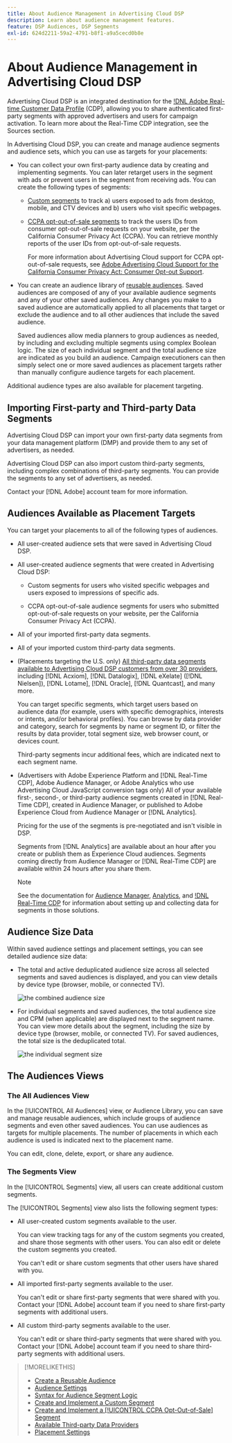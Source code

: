```yaml
---
title: About Audience Management in Advertising Cloud DSP
description: Learn about audience management features.
feature: DSP Audiences, DSP Segments
exl-id: 624d2211-59a2-4791-b8f1-a9a5cecd0b8e
---
```

# About Audience Management in Advertising Cloud DSP

Advertising Cloud DSP is an integrated destination for the [!DNL Adobe Real-time Customer Data Profile](https://experienceleague.adobe.com/docs/experience-platform/rtcdp/overview.html) (CDP), allowing you to share authenticated first-party segments with approved advertisers and users for campaign activation. To learn more about the Real-Time CDP integration, see the Sources section.<!-- This and the next paragraph don't flow together -- edit. -->

In Advertising Cloud DSP, you can create and manage audience segments and audience sets, which you can use as targets for your placements:

* You can collect your own first-party audience data by creating and implementing segments. You can later retarget users in the segment with ads or prevent users in the segment from receiving ads. You can create the following types of segments:

   * [Custom segments](/help/dsp/audiences/custom-segment-create.md) to track a) users exposed to ads from desktop, mobile, and CTV devices and b) users who visit specific webpages.

   * [CCPA opt-out-of-sale segments](/help/dsp/audiences/ccpa-opt-out-segment-create.md) to track the users IDs from consumer opt-out-of-sale requests on your website, per the California Consumer Privacy Act (CCPA). You can retrieve monthly reports of the user IDs from opt-out-of-sale requests.
   
      For more information about Advertising Cloud support for CCPA opt-out-of-sale requests, see [Adobe Advertising Cloud Support for the California Consumer Privacy Act: Consumer Opt-out Support](https://experienceleague.adobe.com/docs/advertising-cloud/privacy/ad-cloud-ccpa-opt-out-of-sale.html).

* You can create an audience library of [reusable audiences](/help/dsp/audiences/reusable-audience-create.md). Saved audiences are composed of any of your available audience segments and any of your other saved audiences. Any changes you make to a saved audience are automatically applied to all placements that target or exclude the audience and to all other audiences that include the saved audience.

   Saved audiences allow media planners to group audiences as needed, by including and excluding multiple segments using complex Boolean logic. The size of each individual segment and the total audience size are indicated as you build an audience. Campaign executioners can then simply select one or more saved audiences as placement targets rather than manually configure audience targets for each placement.

Additional audience types are also available for placement targeting.

## Importing First-party and Third-party Data Segments

Advertising Cloud DSP can import your own first-party data segments from your data management platform (DMP) and provide them to any set of advertisers, as needed.

Advertising Cloud DSP can also import custom third-party segments, including complex combinations of third-party segments. You can provide the segments to any set of advertisers, as needed.

Contact your [!DNL Adobe] account team for more information.

## Audiences Available as Placement Targets

You can target your placements to all of the following types of audiences.

* All user-created audience sets that were saved in Advertising Cloud DSP.

* All user-created audience segments that were created in Advertising Cloud DSP:

   * Custom segments for users who visited specific webpages and users exposed to impressions of specific ads.
   
   * CCPA opt-out-of-sale audience segments for users who submitted opt-out-of-sale requests on your website, per the California Consumer Privacy Act (CCPA).

* All of your imported first-party data segments.

* All of your imported custom third-party data segments.

* (Placements targeting the U.S. only) [All third-party data segments available to Advertising Cloud DSP customers from over 30 providers](/help/dsp/audiences/third-party-data-providers.md), including [!DNL Acxiom], [!DNL Datalogix], [!DNL eXelate] ([!DNL Nielsen]), [!DNL Lotame], [!DNL Oracle], [!DNL Quantcast], and many more.

   You can target specific segments, which target users based on audience data (for example, users with specific demographics, interests or intents, and/or behavioral profiles). You can browse by data provider and category, search for segments by name or segment ID, or filter the results by data provider, total segment size, web browser count, or devices count.
   
   Third-party segments incur additional fees, which are indicated next to each segment name.

* (Advertisers with Adobe Experience Platform and [!DNL Real-Time CDP], Adobe Audience Manager, or Adobe Analytics who use Advertising Cloud JavaScript conversion tags only) All of your available first-, second-, or third-party audience segments created in [!DNL Real-Time CDP], created in Audience Manager, or published to Adobe Experience Cloud from Audience Manager or [!DNL Analytics].

   Pricing for the use of the segments is pre-negotiated and isn't visible in DSP.
   
   Segments from [!DNL Analytics] are available about an hour after you create or publish them as Experience Cloud audiences. Segments coming directly from Audience Manager or [!DNL Real-Time CDP] are available within 24 hours after you share them.
   
   >[!NOTE]
   >
   >See the documentation for [Audience Manager](https://experienceleague.adobe.com/docs/audience-manager/user-guide/aam-home.html), [Analytics](https://experienceleague.adobe.com/docs/analytics.html), and [!DNL Real-Time CDP](https://experienceleague.adobe.com/docs/experience-platform/rtcdp/segmentation/segment-builder-guide.html) for information about setting up and collecting data for segments in those solutions.







 





## Audience Size Data

Within saved audience settings and placement settings, you can see detailed audience size data:

* The total and active deduplicated audience size across all selected segments and saved audiences is displayed, and you can view details by device type (browser, mobile, or connected TV).

   ![the combined audience size](/help/dsp/assets/audience-size.png)
   
* For individual segments and saved audiences, the total audience size and CPM (when applicable) are displayed next to the segment name. You can view more details about the segment, including the size by device type (browser, mobile, or connected TV). For saved audiences, the total size is the deduplicated total.

   ![the individual segment size](/help/dsp/assets/audience-size-segment.png)

## The Audiences Views

### The All Audiences View

In the [!UICONTROL All Audiences] view, or Audience Library, you can save and manage reusable audiences, which include groups of audience segments and even other saved audiences. You can use audiences as targets for multiple placements. The number of placements in which each audience is used is indicated next to the placement name.

You can edit, clone, delete, export, or share any audience.

### The Segments View

In the [!UICONTROL Segments] view, all users can create additional custom segments.

The [!UICONTROL Segments] view also lists the following segment types:

* All user-created custom segments available to the user.

   You can view tracking tags for any of the custom segments you created, and share those segments with other users. You can also edit or delete the custom segments you created.

   You can't edit or share custom segments that other users have shared with you.

* All imported first-party segments available to the user.

   You can't edit or share first-party segments that were shared with you. Contact your [!DNL Adobe] account team if you need to share first-party segments with additional users.

* All custom third-party segments available to the user.

   You can't edit or share third-party segments that were shared with you. Contact your [!DNL Adobe] account team if you need to share third-party segments with additional users.

>[!MORELIKETHIS]
>
>* [Create a Reusable Audience](reusable-audience-create.md)
>* [Audience Settings](audience-settings.md)
>* [Syntax for Audience Segment Logic](audience-segment-logic-syntax.md)
>* [Create and Implement a Custom Segment](custom-segment-create.md)
>* [Create and Implement a [!UICONTROL CCPA Opt-Out-of-Sale] Segment](ccpa-opt-out-segment-create.md)
>* [Available Third-party Data Providers](third-party-data-providers.md)
>* [Placement Settings](/help/dsp/campaign-management/placements/placement-settings.md)
